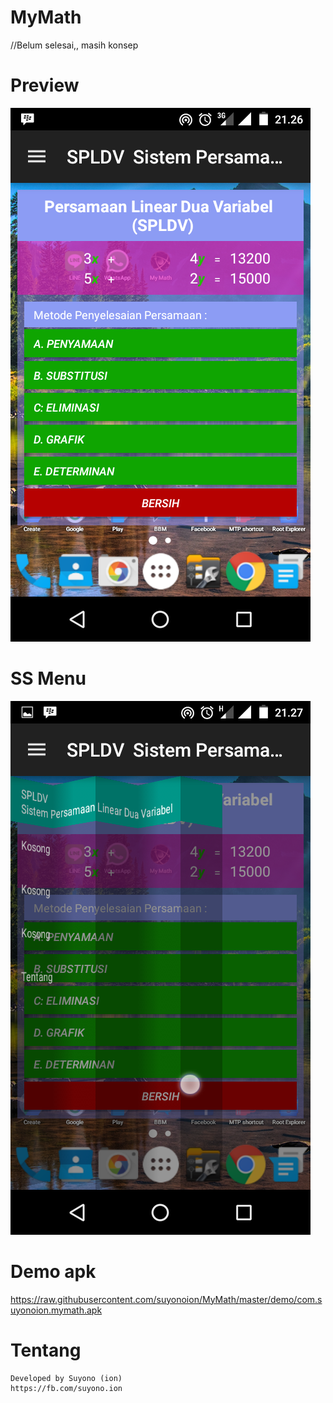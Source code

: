 # MyMath
//Belum selesai,, masih konsep
# Preview
![alt tag](https://raw.githubusercontent.com/suyonoion/MyMath/master/demo/Screenshot_20160207-212640.png)
# SS Menu
![alt tag](https://raw.githubusercontent.com/suyonoion/MyMath/master/demo/Screenshot_20160207-212716.png)
# Demo apk
https://raw.githubusercontent.com/suyonoion/MyMath/master/demo/com.suyonoion.mymath.apk
# Tentang
```
Developed by Suyono (ion)
https://fb.com/suyono.ion
```
